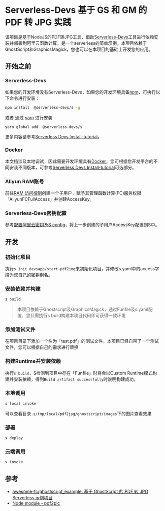 # Serverless-Devs 基于 GS 和 GM  的 PDF 转 JPG 实践

该项目是基于NodeJS的PDF转JPG工具，借助[Serverless-Devs](https://github.com/Serverless-Devs/Serverless-Devs/blob/master/readme_zh.md)工具进行依赖安装并部署到阿里云函数计算，是一个serverless的简单示例。本项目依赖于GhostScript和GraphicsMagick，您也可以在本项目的基础上开发您的应用。

## 开始之前

### Serverless-Devs

如果您的开发环境没有Serverless-Devs，如果您的开发环境具备[npm](https://www.npmjs.com/)，可执行以下命令进行安装：

```bash
npm install  @serverless-devs/s -g
```

或者 通过 [yarn](https://yarnpkg.com/) 进行安装

```bash
yarn global add  @serverless-devs/s
```

更多内容请参考[Serverless Devs Install-tutorial](https://github.com/devsapp/fc/blob/main/docs/Getting-started/Install-tutorial.md)。

### Docker

本文档涉及本地调试，因此需要开发环境具有[Docker](https://www.docker.com/)，您可根据您开发平台的不同安装不同版本，可参考[Serverless Devs Install-tutorial](https://github.com/devsapp/fc/blob/main/docs/Getting-started/Install-tutorial.md)可选部分。

### Aliyun RAM账号

前往[RAM 访问控制](https://ram.console.aliyun.com/users)创建一个子用户，赋予其管理函数计算(FC)服务权限「AliyunFCFullAccess」并创建AccessKey。

### Serverless-Devs密钥配置

参考[配置阿里云密钥](https://github.com/devsapp/fc/blob/main/docs/Getting-started/Setting-up-credentials.md)及[S config](http://www.serverless-devs.com/docs/command#config指令)，将上一步创建的子用户AccessKey配置到S中。

## 开发

### 初始化项目

执行`s init devsapp/start-pdf2img`来初始化项目，并修改s.yaml中的access字段为您自己的密钥别名。

### 安装依赖并构建

```bash
s build
```

> 本项目依赖于Ghostscript及GraphicsMagick，通过Funfile及s.yaml配置，您只需执行s build构建本项目代码即可获得一致环境

### 添加测试文件

在项目目录下添加一个名为「test.pdf」的测试文件。本项目已经自带了一个测试文件，您可以根据自己的需求进行替换

### 构建Runtime并安装依赖

执行`s build`，S检测到项目中存在「Funfile」时将会以Custom Runtime模式构建并安装依赖，得到`Build artifact successfully`时说明构建成功。

### 本地调用

```bash
s local invoke
```

可以查看目录`.s/tmp/local/pdf2jpg/ghostscript/images`下的图片查看效果

### 部署

```bash
s deploy    
```

### 云端调用

``` bash
s invoke
```

## 参考
- [awesome-fc/ghostscript_example: 基于 GhostScript 的 PDF 转 JPG Serverless 示例项目](https://github.com/awesome-fc/ghostscript_example)
- [Node module - pdf2pic](https://www.npmjs.com/package/pdf2pic)

